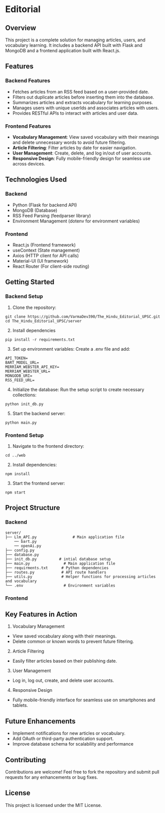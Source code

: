 # Editorial

## Overview
This project is a complete solution for managing articles, users, and vocabulary learning. It includes a backend API built with Flask and MongoDB and a frontend application built with React.js. 

## Features
### Backend Features
- Fetches articles from an RSS feed based on a user-provided date.
- Filters out duplicate articles before inserting them into the database.
- Summarizes articles and extracts vocabulary for learning purposes.
- Manages users with unique userIds and associates articles with users.
- Provides RESTful APIs to interact with articles and user data.

### Frontend Features
- **Vocabulary Management**: View saved vocabulary with their meanings and delete unnecessary words to avoid future filtering.
- **Article Filtering**: Filter articles by date for easier navigation.
- **User Management**: Create, delete, and log in/out of user accounts.
- **Responsive Design**: Fully mobile-friendly design for seamless use across devices.

## Technologies Used
### Backend
- Python (Flask for backend API)
- MongoDB (Database)
- RSS Feed Parsing (feedparser library)
- Environment Management (dotenv for environment variables)

### Frontend
- React.js (Frontend framework)
- useContext (State management)
- Axios (HTTP client for API calls)
- Material-UI (UI framework)
- React Router (For client-side routing)

## Getting Started
### Backend Setup
1. Clone the repository:
```
git clone https://github.com/VarmaDev390/The_Hindu_Editorial_UPSC.git
cd The_Hindu_Editorial_UPSC/server
```

2. Install dependencies
```
pip install -r requirements.txt
```

3. Set up environment variables: Create a .env file and add:
```
API_TOKEN=
BART_MODEL_URL=
MERRIAM_WEBSTER_API_KEY=
MERRIAM_WEBSTER_URL=
MONGODB_URI=
RSS_FEED_URL=
```

4. Initialize the database: Run the setup script to create necessary collections:
```
python init_db.py
```

5. Start the backend server:
```
python main.py
```

### Frontend Setup
1. Navigate to the frontend directory:
```
cd ../web
```

2. Install dependencies:
```
npm install
```

3. Start the frontend server:
```
npm start
```

## Project Structure
### Backend
```
server/
├── Llm_API.py                # Main application file
    ── bart.py
    ── openAi.py
├── config.py
├── database.py
├── init_db.py          # intial database setup
├── main.py               # Main application file
├── requirments.txt      # Python dependencies
├── routes.py            # API route handlers
├── utils.py             # Helper functions for processing articles and vocabulary
└── .env                  # Environment variables
```

### Frontend


## Key Features in Action
1. Vocabulary Management
- View saved vocabulary along with their meanings.
- Delete common or known words to prevent future filtering.

2. Article Filtering
- Easily filter articles based on their publishing date.

3. User Management
- Log in, log out, create, and delete user accounts.

4. Responsive Design
- Fully mobile-friendly interface for seamless use on smartphones and tablets.

## Future Enhancements
- Implement notifications for new articles or vocabulary.
- Add OAuth or third-party authentication support.
- Improve database schema for scalability and performance

## Contributing
Contributions are welcome! Feel free to fork the repository and submit pull requests for any enhancements or bug fixes.

## License
This project is licensed under the MIT License.
